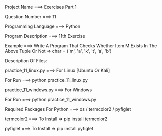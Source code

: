 Project Name ===> Exercises Part 1

Question Number ===> 11

Programming Language ===> Python

Program Description ===> 11th Exercise

Example ===> Write A Program That Checks Whether Item M Exists In The Above Tuple Or Not => char = ('m', 'a', 'k', 't', 'a', 'b')

Description Of Files:

practice_11_linux.py ===> For Linux [Ubuntu Or Kali]

For Run ===> python practice_11_linux.py

practice_11_windows.py ===> For Windows

For Run ===> python practice_11_windows.py

Required Packages For Python ===> os / termcolor2 / pyfiglet

termcolor2 ===> To Install => pip install termcolor2

pyfiglet ===> To Install => pip install pyfiglet
